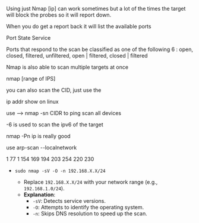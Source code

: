 Using just Nmap [ip] can work sometimes but a lot of the times the target will block the probes so it will report down.

When you do get a report back it will list the available ports

Port                     State               Service

Ports that respond to the scan be classified as one of the following 6 : open, closed, filtered, unfiltered, open | filtered, closed | filtered

Nmap is also able to scan multiple targets at once 

nmap [range of IPS]

you can also scan the CID, just use the 

ip addr show on linux 

use --> nmap -sn CIDR to ping scan all devices

-6 is used to scan the ipv6 of the target 

nmap -Pn ip is really good 

use arp-scan --localnetwork


1
77
1
154
169
194
203
254
220
230

- `sudo nmap -sV -O -n 192.168.X.X/24`
    
    - Replace `192.168.X.X/24` with your network range (e.g., `192.168.1.0/24`).
    - **Explanation**:
        - `-sV`: Detects service versions.
        - `-O`: Attempts to identify the operating system.
        - `-n`: Skips DNS resolution to speed up the scan.